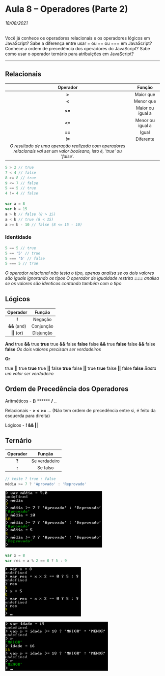 # Aula 8 – Operadores (Parte 2)

###### 18/08/2021

Você já conhece os operadores relacionais e os operadores lógicos em JavaScript? Sabe a diferença entre usar = ou == ou === em JavaScript? Conhece a ordem de precedência dos operadores do JavaScript? Sabe como usar o operador ternário para atribuições em JavaScript?

------



## Relacionais

| Operador |      Função      |
| :------: | :--------------: |
|  **>**   |    Maior que     |
|  **<**   |    Menor que     |
|  **>=**  | Maior ou igual a |
|  **<=**  | Menor ou igual a |
|  **==**  | Igual |
|  **!=**  | Diferente |
|*O resultado de uma operação realizada com operadores relacionais vai ser um valor booleano, isto é, 'true' ou 'false'.*||

~~~javascript
5 > 2 // true
7 < 4 // false
8 >= 8 // true
9 <= 7 // false
5 == 5 // true
4 != 4 // false

var a = 8
var b = 15
a > b // false (8 > 15)
a < b // true (8 < 15)
a >= b - 10 // false (8 <= 15 - 10)
~~~

### Identidade

~~~javascript
5 == 5 // true
5 == '5' // true
5 === '5' // false
5 === 5 // true
~~~
*O operador relacional não testa o tipo, apenas analisa se os dois valores são iguais ignorando os tipos*
*O operador de igualdade restrita **===** analisa se os valores são identicos contando também com o tipo*



## Lógicos

|   Operador    |  Função   |
| :-----------: | :-------: |
|     **!**     |  Negação  |
| **&&** (and)  | Conjunção |
| **\|\|** (or) | Disjunção |

**And**
true **&&** true  **true**
true **&&** false  **false**
false **&&** true  **false**
false **&&** false  **false**
*Os dois valores precisam ser verdadeiros*



**Or**

true **||** true  **true**
true **||** false  **true**
false **||** true  **true**
false **||** false  **false**
*Basta um valor ser verdadeiro*



## Ordem de Precedência dos Operadores

Aritméticos - **()** ****** **/**  ..

Relacionais - **> < >=** ... (Não tem ordem de precedência entre si, é feito da esquerda para direita)

Lógicos - **! && ||**



## Ternário

| Operador |    Função     |
| :------: | :-----------: |
|  **?**   | Se verdadeiro |
|  **:**   |   Se falso    |

~~~javascript
// teste ? true : false
média >= 7 ? 'Aprovado' : 'Reprovado'
~~~

![Screenshot_1](Screenshot_1.png)

```javascript
var x = 8
var res = x % 2 == 0 ? 5 : 9
```

![Screenshot_2](Screenshot_2.png)

![Screenshot_3](Screenshot_3.png)


